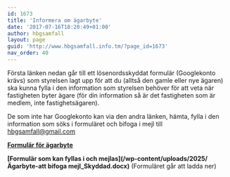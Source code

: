 ```yaml
---
id: 1673
title: 'Informera om ägarbyte'
date: '2017-07-16T18:20:49+01:00'
author: hbgsamfall
layout: page
guid: 'http://www.hbgsamfall.info.tm/?page_id=1673'
nav_order: 40
---
```


Första länken nedan går till ett lösenordsskyddat formulär (Googlekonto krävs) som styrelsen lagt upp för att du (alltså den gamle eller nye ägaren) ska kunna fylla i den information som styrelsen behöver för att veta när fastigheten byter ägare (för din information så är det fastigheten som är medlem, inte fastighetsägaren).

De som inte har Googlekonto kan via den andra länken, hämta, fylla i den information som söks i formuläret och bifoga i mejl till hbgsamfall@gmail.com 

[**Formulär för ägarbyte**](https://drive.google.com/open?id=18Goob2W3E8hGthVvIGM53WmRepJTFPogsWhvh-mnGy0)

**[Formulär som kan fyllas i och mejlas](/wp-content/uploads/2025/Ägarbyte-att bifoga mejl_Skyddad.docx)** (Formuläret går att ladda ner)

